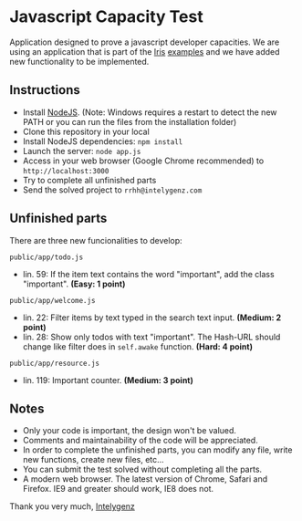 # Javascript Capacity Test

Application designed to prove a javascript developer capacities. We are using an application that is part of the [Iris](http://thegameofcode.github.io/iris/) [examples](http://thegameofcode.github.io/iris/examples/todo-list/index.html) and we have added new functionality to be implemented.

## Instructions

- Install [NodeJS](http://nodejs.org/). (Note: Windows requires a restart to detect the new PATH or you can run the files from the installation folder)
- Clone this repository in your local
- Install NodeJS dependencies: `npm install`
- Launch the server: `node app.js`
- Access in your web browser (Google Chrome recommended) to `http://localhost:3000`
- Try to complete all unfinished parts
- Send the solved project to `rrhh@intelygenz.com`

## Unfinished parts

There are three new funcionalities to develop:

`public/app/todo.js`
 - lin. 59: If the item text contains the word "important", add the class "important". __(Easy: 1 point)__

`public/app/welcome.js`
 - lin. 22: Filter items by text typed in the search text input. __(Medium: 2 point)__
 - lin. 28: Show only todos with text "important". The Hash-URL should change like filter does in `self.awake` function. __(Hard: 4 point)__

`public/app/resource.js`
 - lin. 119: Important counter. __(Medium: 3 point)__

## Notes

 - Only your code is important, the design won't be valued.
 - Comments and maintainability of the code will be appreciated.
 - In order to complete the unfinished parts, you can modify any file, write new functions, create new files, etc...
 - You can submit the test solved without completing all the parts.
 - A modern web browser. The latest version of Chrome, Safari and Firefox. IE9 and greater should work, IE8 does not.

Thank you very much,
[Intelygenz](http://www.intelygenz.com/en/)
